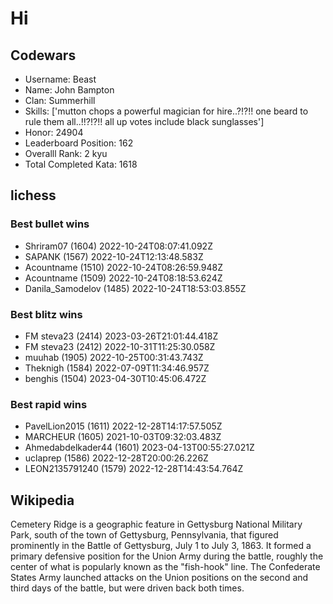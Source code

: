 # Hi

<!-- data -->
## Codewars

- Username: Beast
- Name: John Bampton
- Clan: Summerhill
- Skills: ['mutton chops a powerful magician for hire..?!?!! one beard to rule them all..!!?!?!! all up votes include black sunglasses']
- Honor: 24904
- Leaderboard Position: 162
- Overalll Rank: 2 kyu
- Total Completed Kata: 1618


## lichess

### Best bullet wins

- Shriram07 (1604) 2022-10-24T08:07:41.092Z
- SAPANK (1567) 2022-10-24T12:13:48.583Z
- Acountname (1510) 2022-10-24T08:26:59.948Z
- Acountname (1509) 2022-10-24T08:18:53.624Z
- Danila_Samodelov (1485) 2022-10-24T18:53:03.855Z

### Best blitz wins

- FM steva23 (2414) 2023-03-26T21:01:44.418Z
- FM steva23 (2412) 2022-10-31T11:25:30.058Z
- muuhab (1905) 2022-10-25T00:31:43.743Z
- Theknigh (1584) 2022-07-09T11:34:46.957Z
- benghis (1504) 2023-04-30T10:45:06.472Z

### Best rapid wins

- PavelLion2015 (1611) 2022-12-28T14:17:57.505Z
- MARCHEUR (1605) 2021-10-03T09:32:03.483Z
- Ahmedabdelkader44 (1601) 2023-04-13T00:55:27.021Z
- uclaprep (1586) 2022-12-28T20:00:26.226Z
- LEON2135791240 (1579) 2022-12-28T14:43:54.764Z

## Wikipedia

Cemetery Ridge is a geographic feature in Gettysburg National Military Park, south of the town of Gettysburg, Pennsylvania, that figured prominently in the Battle of Gettysburg, July 1 to July 3, 1863. It formed a primary defensive position for the Union Army during the battle, roughly the center of what is popularly known as the "fish-hook" line. The Confederate States Army launched attacks on the Union positions on the second and third days of the battle, but were driven back both times.

<!-- data -->
